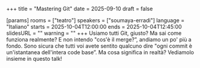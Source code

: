 +++
title = "Mastering Git"
date = 2025-09-10
draft = false

[params]
rooms = ["teatro"]
speakers = ["soumaya-erradi"]
language = "Italiano"
starts = 2025-10-04T12:00:00
ends = 2025-10-04T12:45:00
slidesURL = ""
warning = ""
+++
Usiamo tutti Git, giusto? Ma sai come funziona realmente? E non intendo "cos'è il merge?”, andiamo un po' più a fondo. Sono sicura che tutti voi avete sentito qualcuno dire "ogni commit è un'istantanea dell'intera code base”. Ma cosa significa in realtà? Vediamolo insieme in questo talk!
